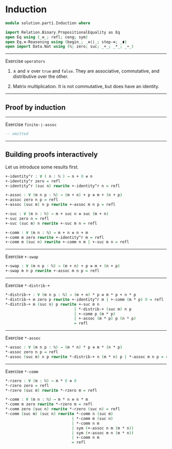 # Induction


```agda
module solution.part1.Induction where

import Relation.Binary.PropositionalEquality as Eq
open Eq using (_≡_; refl; cong; sym)
open Eq.≡-Reasoning using (begin_; _≡⟨⟩_; step-≡; _∎)
open import Data.Nat using (ℕ; zero; suc; _+_; _*_; _∸_)
```

---

Exercise `operators`

1. ∧ and ∨ over `true` and `false`. They are associative, commutative, and distributive over the other.

1. Matrix multiplication. It is not commutative, but does have an identity.
---

## Proof by induction

---

Exercise `finite-∣-assoc`

```agda
-- omitted
```
---

## Building proofs interactively

Let us introduce some results first.

```agda
+-identity^r : ∀ ( n : ℕ ) → n + 0 ≡ n
+-identity^r zero = refl
+-identity^r (suc n) rewrite +-identity^r n = refl 

+-assoc : ∀ (m n p : ℕ) → (m + n) + p ≡ m + (n + p)
+-assoc zero n p = refl
+-assoc (suc m) n p rewrite +-assoc m n p = refl

+-suc : ∀ (m n : ℕ) → m + suc n ≡ suc (m + n)
+-suc zero n = refl
+-suc (suc m) n rewrite +-suc m n = refl

+-comm : ∀ (m n : ℕ) → m + n ≡ n + m
+-comm m zero rewrite +-identity^r m = refl
+-comm m (suc n) rewrite +-comm n m | +-suc m n = refl
```

---

Exercise `+-swap`

```agda
+-swap : ∀ (m n p : ℕ) → (m + n) + p ≡ m + (n + p)
+-swap m n p rewrite +-assoc m n p = refl
```

---

Exercise `*-distrib-+`

```agda
*-distrib-+ : ∀ (m n p : ℕ) → (m + n) * p ≡ m * p + n * p
*-distrib-+ m zero p rewrite +-identity^r m | +-comm (m * p) 0 = refl
*-distrib-+ m (suc n) p rewrite +-suc m n 
                              | *-distrib-+ (suc m) n p 
                              | +-comm p (m * p)   
                              | +-assoc (m * p) p (n * p)
                              = refl
```

---

Exercise `*-assoc`

```agda
*-assoc : ∀ (m n p : ℕ) → (m * n) * p ≡ m * (n * p)
*-assoc zero n p = refl
*-assoc (suc m) n p rewrite *-distrib-+ n (m * n) p | *-assoc m n p = refl
```

---

Exercise `*-comm`

```agda
*-rzero : ∀ (m : ℕ) → m * 0 ≡ 0
*-rzero zero = refl
*-rzero (suc m) rewrite *-rzero m = refl

*-comm : ∀ (m n : ℕ) → m * n ≡ n * m
*-comm m zero rewrite *-rzero m = refl
*-comm zero (suc n) rewrite *-rzero (suc n) = refl
*-comm (suc m) (suc n) rewrite *-comm n (suc m) 
                             | *-comm m (suc n) 
                             | *-comm n m 
                             | sym (+-assoc n m (m * n)) 
                             | sym (+-assoc m n (m * n)) 
                             | +-comm n m 
                             = refl
```

